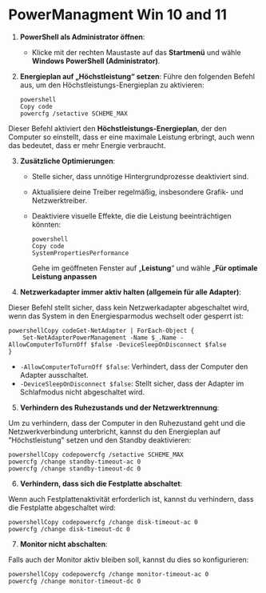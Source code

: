 # PowerManagment Win 10 and 11

1. **PowerShell als Administrator öffnen**:

   - Klicke mit der rechten Maustaste auf das **Startmenü** und wähle **Windows PowerShell (Administrator)**.

2. **Energieplan auf „Höchstleistung“ setzen**: Führe den folgenden Befehl aus, um den Höchstleistungs-Energieplan zu aktivieren:

   ```
   powershell
   Copy code
   powercfg /setactive SCHEME_MAX
   ```

Dieser Befehl aktiviert den **Höchstleistungs-Energieplan**, der den Computer so einstellt, dass er eine maximale Leistung erbringt, auch wenn das bedeutet, dass er mehr Energie verbraucht.

3. **Zusätzliche Optimierungen**:

   - Stelle sicher, dass unnötige Hintergrundprozesse deaktiviert sind.

   - Aktualisiere deine Treiber regelmäßig, insbesondere Grafik- und Netzwerktreiber.

   - Deaktiviere visuelle Effekte, die die Leistung beeinträchtigen könnten:

     ```
     powershell
     Copy code
     SystemPropertiesPerformance
     ```

     Gehe im geöffneten Fenster auf „**Leistung**“ und wähle „**Für optimale Leistung anpassen**
4. **Netzwerkadapter immer aktiv halten (allgemein für alle Adapter)**:

Dieser Befehl stellt sicher, dass kein Netzwerkadapter abgeschaltet wird, wenn das System in den Energiesparmodus wechselt oder gesperrt ist:

```plaintext
powershellCopy codeGet-NetAdapter | ForEach-Object { 
    Set-NetAdapterPowerManagement -Name $_.Name -AllowComputerToTurnOff $false -DeviceSleepOnDisconnect $false
}
```

- `-AllowComputerToTurnOff $false`: Verhindert, dass der Computer den Adapter ausschaltet.
- `-DeviceSleepOnDisconnect $false`: Stellt sicher, dass der Adapter im Schlafmodus nicht abgeschaltet wird.

5. **Verhindern des Ruhezustands und der Netzwerktrennung**:

Um zu verhindern, dass der Computer in den Ruhezustand geht und die Netzwerkverbindung unterbricht, kannst du den Energieplan auf "Höchstleistung" setzen und den Standby deaktivieren:

```plaintext
powershellCopy codepowercfg /setactive SCHEME_MAX
powercfg /change standby-timeout-ac 0
powercfg /change standby-timeout-dc 0
```

6. **Verhindern, dass sich die Festplatte abschaltet**:

Wenn auch Festplattenaktivität erforderlich ist, kannst du verhindern, dass die Festplatte abgeschaltet wird:

```plaintext
powershellCopy codepowercfg /change disk-timeout-ac 0
powercfg /change disk-timeout-dc 0
```

7. **Monitor nicht abschalten**:

Falls auch der Monitor aktiv bleiben soll, kannst du dies so konfigurieren:

```plaintext
powershellCopy codepowercfg /change monitor-timeout-ac 0
powercfg /change monitor-timeout-dc 0
```
